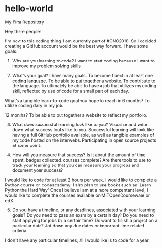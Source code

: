 # hello-world
My First Repository

Hey there people!

I'm new to this coding thing. I am currently part of #CNC2018. So I decided creating a GitHub account would be the best way forward. I have some goals.

1. Why are you learning to code?
I want to start coding because I want to improve my problem solving skills.



2. What’s your goal? I have many goals. To become fluent in at least one coding language. To be able to put together a website. To contribute to the language. To ultimately be able to have a job that utilizes my coding skill, reflected by use of code for a small part of each day.

What’s a tangible learn-to-code goal you hope to reach in 6 months?
To utilize coding daily in my job.

12 months?
To be able to put together a website to reflect my portfolio.


3. What does successful learning look like to you? Visualize and write down what success looks like to you. 
Successful learning will look like having a full GitHub portfolio available, as well as tangible examples of my code hosted on the interwebs. Participating in open source projects at some point.


4. How will you measure that success?
Is it about the amount of time spent, badges collected, courses complete? Are there tools to use to track your learning so that you can measure your progress and document your success?

I would like to code for at least 2 hours per week.
I would like to complete a Python course on codeacademy.
I also plan to use books such as 'Learn Python the Hard Way'
Once I believe I am at a more compentant level, I would like to complete the courses available on MITOpenCourseware or edX.


5. Do you have a timeline, or any deadlines, associated with your learning goals?
Do you need to pass an exam by a certain day? Do you need to start applying for jobs by a certain time? Do want to finish a project on a particular date? Jot down any due dates or important time related criteria. 

I don't have any particular timelines, all I would like is to code for a year.
